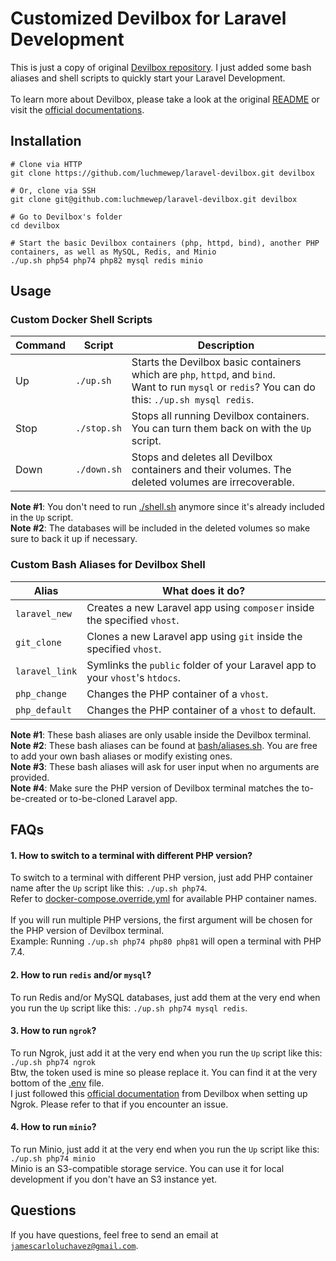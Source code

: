 # Customized Devilbox for Laravel Development

This is just a copy of original [Devilbox repository](https://github.com/cytopia/devilbox). I just added some bash aliases and shell scripts to quickly start your Laravel Development.<br/>
<br/>
To learn more about Devilbox, please take a look at the original [README](DEVILBOX.md) or visit the [official documentations](https://devilbox.readthedocs.io).

## Installation

```shell
# Clone via HTTP
git clone https://github.com/luchmewep/laravel-devilbox.git devilbox

# Or, clone via SSH
git clone git@github.com:luchmewep/laravel-devilbox.git devilbox

# Go to Devilbox's folder
cd devilbox

# Start the basic Devilbox containers (php, httpd, bind), another PHP containers, as well as MySQL, Redis, and Minio
./up.sh php54 php74 php82 mysql redis minio
```

## Usage

### Custom Docker Shell Scripts

| Command | Script      | Description                                                                                                                                            |
|---------|-------------|--------------------------------------------------------------------------------------------------------------------------------------------------------|
| Up      | `./up.sh`   | Starts the Devilbox basic containers which are `php`, `httpd`, and `bind`.<br/>Want to run `mysql` or `redis`? You can do this: `./up.sh mysql redis`. |
| Stop    | `./stop.sh` | Stops all running Devilbox containers. You can turn them back on with the `Up` script.                                                                 |
| Down    | `./down.sh` | Stops and deletes all Devilbox containers and their volumes. The deleted volumes are irrecoverable.                                                    |

**Note #1**: You don't need to run [./shell.sh](shell.sh) anymore since it's already included in the `Up` script.<br/>
**Note #2**: The databases will be included in the deleted volumes so make sure to back it up if necessary.

### Custom Bash Aliases for Devilbox Shell

| Alias          | What does it do?                                                             |
|----------------|------------------------------------------------------------------------------|
| `laravel_new`  | Creates a new Laravel app using `composer` inside the specified `vhost`.     |
| `git_clone`    | Clones a new Laravel app using `git` inside the specified `vhost`.           |
| `laravel_link` | Symlinks the `public` folder of your Laravel app to your `vhost`'s `htdocs`. |
| `php_change`   | Changes the PHP container of a `vhost`.                                      |
| `php_default`  | Changes the PHP container of a `vhost` to default.                           |


**Note #1**: These bash aliases are only usable inside the Devilbox terminal.<br/>
**Note #2**: These bash aliases can be found at [bash/aliases.sh](bash/aliases.sh). You are free to add your own bash aliases or modify existing ones.<br/>
**Note #3**: These bash aliases will ask for user input when no arguments are provided.<br/>
**Note #4**: Make sure the PHP version of Devilbox terminal matches the to-be-created or to-be-cloned Laravel app.

## FAQs

#### 1. How to switch to a terminal with different PHP version?

To switch to a terminal with different PHP version, just add PHP container name after the `Up` script like this: `./up.sh php74`.<br/>
Refer to [docker-compose.override.yml](docker-compose.override.yml) for available PHP container names.<br/>
<br/>
If you will run multiple PHP versions, the first argument will be chosen for the PHP version of Devilbox terminal.<br/>
Example: Running `./up.sh php74 php80 php81` will open a terminal with PHP 7.4.

#### 2. How to run `redis` and/or `mysql`?

To run Redis and/or MySQL databases, just add them at the very end when you run the `Up` script like this: `./up.sh php74 mysql redis`.<br/>

#### 3. How to run `ngrok`?

To run Ngrok, just add it at the very end when you run the `Up` script like this: `./up.sh php74 ngrok`<br/>
Btw, the token used is mine so please replace it. You can find it at the very bottom of the [.env](.env) file.<br/>
I just followed this [official documentation](https://devilbox.readthedocs.io/en/latest/custom-container/enable-ngrok.html) from Devilbox when setting up Ngrok. Please refer to that if you encounter an issue.

#### 4. How to run `minio`?

To run Minio, just add it at the very end when you run the `Up` script like this: `./up.sh php74 minio`<br/>
Minio is an S3-compatible storage service. You can use it for local development if you don't have an S3 instance yet.

## Questions

If you have questions, feel free to send an email at [`jamescarloluchavez@gmail.com`](mailto:jamescarloluchavez@gmail.com).
